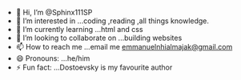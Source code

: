 - 👋 Hi, I’m @Sphinx111SP
- 👀 I’m interested in ...coding ,reading ,all things knowledge.
- 🌱 I’m currently learning ...html and css
- 💞️ I’m looking to collaborate on ...building websites
- 📫 How to reach me ...email me emmanuelnhialmajak@gmail.com
- 😄 Pronouns: ...he/him
- ⚡ Fun fact: ...Dostoevsky is my favourite author

<!---
Sphinx111SP/Sphinx111SP is a ✨ special ✨ repository because its `README.md` (this file) appears on your GitHub profile.
You can click the Preview link to take a look at your changes.
--->

